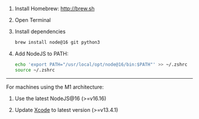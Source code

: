 1. Install Homebrew: http://brew.sh
2. Open Terminal
3. Install dependencies

    ```sh
    brew install node@16 git python3
    ```

4. Add NodeJS to PATH:

    ```sh
    echo 'export PATH="/usr/local/opt/node@16/bin:$PATH"' >> ~/.zshrc
    source ~/.zshrc
    ```
    
---
For machines using the M1 architecture:
1. Use the latest NodeJS@16 (>=v16.16)

2. Update [Xcode](https://developer.apple.com/xcode/) to latest version (>=v13.4.1)

